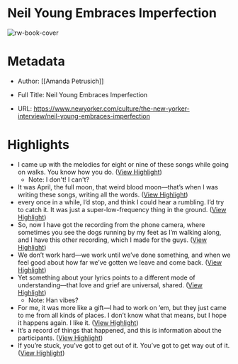 # Neil Young Embraces Imperfection

![rw-book-cover](https://media.newyorker.com/photos/6382ba21371db34a51f106e2/16:9/w_1280,c_limit/Petrusich-Neil-Young-01.jpg)

# Metadata
- Author: [[Amanda Petrusich]]
- Full Title: Neil Young Embraces Imperfection

- URL: https://www.newyorker.com/culture/the-new-yorker-interview/neil-young-embraces-imperfection

# Highlights
- I came up with the melodies for eight or nine of these songs while going on walks. You know how you do. ([View Highlight](https://read.readwise.io/read/01gt1xcspczqwjv5w3y86x2n9n))
    - Note: I don't! I can't?
- It was April, the full moon, that weird blood moon—that’s when I was writing these songs, writing all the words. ([View Highlight](https://read.readwise.io/read/01gt1xfv9p89jf3e3yep0ctgwm))
- every once in a while, I’d stop, and think I could hear a rumbling. I’d try to catch it. It was just a super-low-frequency thing in the ground. ([View Highlight](https://read.readwise.io/read/01gt1xghfazp6s56w4qveyg9md))
- So, now I have got the recording from the phone camera, where sometimes you see the dogs running by my feet as I’m walking along, and I have this other recording, which I made for the guys. ([View Highlight](https://read.readwise.io/read/01gt1xk4z1cc01md4sxm45xbvp))
- We don’t work hard—we work until we’ve done something, and when we feel good about how far we’ve gotten we leave and come back. ([View Highlight](https://read.readwise.io/read/01gt1xnhzp39qxg6m9yjt5es6m))
- Yet something about your lyrics points to a different mode of understanding—that love and grief are universal, shared. ([View Highlight](https://read.readwise.io/read/01gt1xxekj1gv4nm5060zz8njc))
    - Note: Han vibes?
- For me, it was more like a gift—I had to work on ’em, but they just came to me from all kinds of places. I don’t know what that means, but I hope it happens again. I like it. ([View Highlight](https://read.readwise.io/read/01gt1xz0w1xa1pmshf9zm17mgp))
- It’s a record of things that happened, and this is information about the participants. ([View Highlight](https://read.readwise.io/read/01gt1y56frydh5bc3j8wmbkfh5))
- If you’re stuck, you’ve got to get out of it. You’ve got to get way out of it. ([View Highlight](https://read.readwise.io/read/01gt1y600463h01nj0vqa92pxm))
